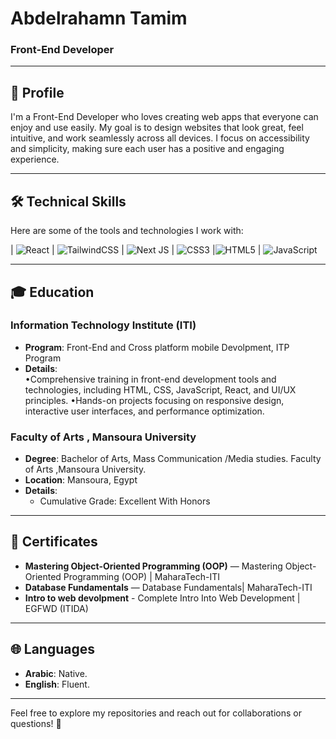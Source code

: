 # Abdelrahamn Tamim
### Front-End Developer  

---

## 👋 **Profile**  
I'm a Front-End Developer who loves creating web apps that everyone can enjoy and use easily. My goal is to design websites that look great, feel intuitive, and work seamlessly across all devices. I focus on accessibility and simplicity, making sure each user has a positive and engaging experience.

---

## 🛠️ **Technical Skills**  
Here are some of the tools and technologies I work with:  

| ![React](https://img.shields.io/badge/react-%2320232a.svg?style=for-the-badge&logo=react&logoColor=%2361DAFB) | ![TailwindCSS](https://img.shields.io/badge/tailwindcss-%2338B2AC.svg?style=for-the-badge&logo=tailwind-css&logoColor=white) | ![Next JS](https://img.shields.io/badge/Next-black?style=for-the-badge&logo=next.js&logoColor=white) | ![CSS3](https://img.shields.io/badge/css3-%231572B6.svg?style=for-the-badge&logo=css3&logoColor=white)
|![HTML5](https://img.shields.io/badge/html5-%23E34F26.svg?style=for-the-badge&logo=html5&logoColor=white) | ![JavaScript](https://img.shields.io/badge/javascript-%23323330.svg?style=for-the-badge&logo=javascript&logoColor=%23F7DF1E) 

---

## 🎓 **Education**  

### **Information Technology Institute (ITI)**  
- **Program**: Front-End and Cross platform mobile Devolpment, ITP Program 
- **Details**:  
•Comprehensive training in front-end development tools and technologies, including HTML, CSS, JavaScript, React, and UI/UX principles.
•Hands-on projects focusing on responsive design, interactive user interfaces, and performance optimization.

### **Faculty of Arts , Mansoura University**  
- **Degree**: Bachelor of Arts, Mass Communication /Media studies.
Faculty of Arts ,Mansoura University.
- **Location**: Mansoura, Egypt  
- **Details**:  
  - Cumulative Grade: Excellent With Honors 
---

## 📜 **Certificates**  
- **Mastering Object-Oriented Programming (OOP)** — Mastering Object-Oriented Programming (OOP) | MaharaTech-ITI
- **Database Fundamentals** — Database Fundamentals| MaharaTech-ITI
- **Intro to web devolpment** - Complete Intro Into Web Development | EGFWD (ITIDA)

---

## 🌐 **Languages**  
- **Arabic**: Native.
- **English**: Fluent.

---

Feel free to explore my repositories and reach out for collaborations or questions! 🚀  
